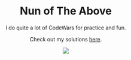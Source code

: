 <h1 align='center'>Nun of The Above</h1>
<p align='center'> I do quite a lot of CodeWars for practice and fun.</p>
<p align='center'>Check out my solutions <a target="_blank" href="https://www.codewars.com/users/Nun-of-the-Above/completed_solutions">here</a>.</p>
<div align='center'> <img src="https://www.codewars.com/users/Nun-of-the-Above/badges/large" /> </div>
